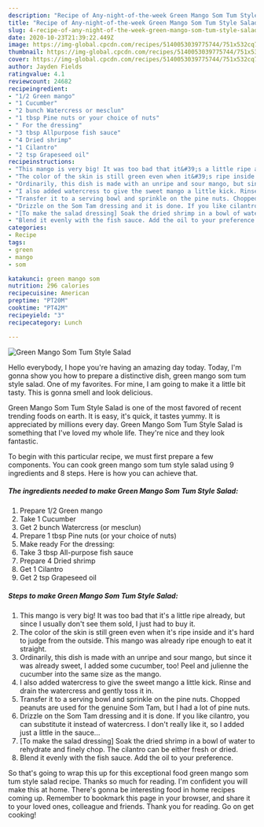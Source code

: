 ```yaml
---
description: "Recipe of Any-night-of-the-week Green Mango Som Tum Style Salad"
title: "Recipe of Any-night-of-the-week Green Mango Som Tum Style Salad"
slug: 4-recipe-of-any-night-of-the-week-green-mango-som-tum-style-salad
date: 2020-10-23T21:39:22.449Z
image: https://img-global.cpcdn.com/recipes/5140053039775744/751x532cq70/green-mango-som-tum-style-salad-recipe-main-photo.jpg
thumbnail: https://img-global.cpcdn.com/recipes/5140053039775744/751x532cq70/green-mango-som-tum-style-salad-recipe-main-photo.jpg
cover: https://img-global.cpcdn.com/recipes/5140053039775744/751x532cq70/green-mango-som-tum-style-salad-recipe-main-photo.jpg
author: Jayden Fields
ratingvalue: 4.1
reviewcount: 24682
recipeingredient:
- "1/2 Green mango"
- "1 Cucumber"
- "2 bunch Watercress or mesclun"
- "1 tbsp Pine nuts or your choice of nuts"
- " For the dressing"
- "3 tbsp Allpurpose fish sauce"
- "4 Dried shrimp"
- "1 Cilantro"
- "2 tsp Grapeseed oil"
recipeinstructions:
- "This mango is very big! It was too bad that it&#39;s a little ripe already, but since I usually don&#39;t see them sold, I just had to buy it."
- "The color of the skin is still green even when it&#39;s ripe inside and it&#39;s hard to judge from the outside.  This mango was already ripe enough to eat it straight."
- "Ordinarily, this dish is made with an unripe and sour mango, but since it was already sweet, I added some cucumber, too! Peel and julienne the cucumber into the same size as the mango."
- "I also added watercress to give the sweet mango a little kick. Rinse and drain the watercress and gently toss it in."
- "Transfer it to a serving bowl and sprinkle on the pine nuts. Chopped peanuts are used for the genuine Som Tam, but I had a lot of pine nuts."
- "Drizzle on the Som Tam dressing and it is done. If you like cilantro, you can substitute it instead of watercress. I don&#39;t really like it, so I added just a little in the sauce..."
- "[To make the salad dressing] Soak the dried shrimp in a bowl of water to rehydrate and finely chop. The cilantro can be either fresh or dried."
- "Blend it evenly with the fish sauce. Add the oil to your preference."
categories:
- Recipe
tags:
- green
- mango
- som

katakunci: green mango som 
nutrition: 296 calories
recipecuisine: American
preptime: "PT20M"
cooktime: "PT42M"
recipeyield: "3"
recipecategory: Lunch

---
```



![Green Mango Som Tum Style Salad](https://img-global.cpcdn.com/recipes/5140053039775744/751x532cq70/green-mango-som-tum-style-salad-recipe-main-photo.jpg)

Hello everybody, I hope you're having an amazing day today. Today, I'm gonna show you how to prepare a distinctive dish, green mango som tum style salad. One of my favorites. For mine, I am going to make it a little bit tasty. This is gonna smell and look delicious.



Green Mango Som Tum Style Salad is one of the most favored of recent trending foods on earth. It is easy, it's quick, it tastes yummy. It is appreciated by millions every day. Green Mango Som Tum Style Salad is something that I've loved my whole life. They're nice and they look fantastic.


To begin with this particular recipe, we must first prepare a few components. You can cook green mango som tum style salad using 9 ingredients and 8 steps. Here is how you can achieve that.

<!--inarticleads1-->

##### The ingredients needed to make Green Mango Som Tum Style Salad:

1. Prepare 1/2 Green mango
1. Take 1 Cucumber
1. Get 2 bunch Watercress (or mesclun)
1. Prepare 1 tbsp Pine nuts (or your choice of nuts)
1. Make ready  For the dressing:
1. Take 3 tbsp All-purpose fish sauce
1. Prepare 4 Dried shrimp
1. Get 1 Cilantro
1. Get 2 tsp Grapeseed oil




<!--inarticleads2-->

##### Steps to make Green Mango Som Tum Style Salad:

1. This mango is very big! It was too bad that it&#39;s a little ripe already, but since I usually don&#39;t see them sold, I just had to buy it.
1. The color of the skin is still green even when it&#39;s ripe inside and it&#39;s hard to judge from the outside.  This mango was already ripe enough to eat it straight.
1. Ordinarily, this dish is made with an unripe and sour mango, but since it was already sweet, I added some cucumber, too! Peel and julienne the cucumber into the same size as the mango.
1. I also added watercress to give the sweet mango a little kick. Rinse and drain the watercress and gently toss it in.
1. Transfer it to a serving bowl and sprinkle on the pine nuts. Chopped peanuts are used for the genuine Som Tam, but I had a lot of pine nuts.
1. Drizzle on the Som Tam dressing and it is done. If you like cilantro, you can substitute it instead of watercress. I don&#39;t really like it, so I added just a little in the sauce...
1. [To make the salad dressing] Soak the dried shrimp in a bowl of water to rehydrate and finely chop. The cilantro can be either fresh or dried.
1. Blend it evenly with the fish sauce. Add the oil to your preference.




So that's going to wrap this up for this exceptional food green mango som tum style salad recipe. Thanks so much for reading. I'm confident you will make this at home. There's gonna be interesting food in home recipes coming up. Remember to bookmark this page in your browser, and share it to your loved ones, colleague and friends. Thank you for reading. Go on get cooking!
